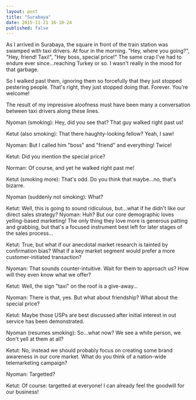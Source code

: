 ```yaml
---
layout: post
title: "Surabaya"
date: 2015-11-21 16-10-24
published: false
---
```



As I arrived in Surabaya, the square in front of the train station was swamped with taxi drivers. At four in the morning. "Hey, where you going?", "Hey, friend! Taxi!", "Hey boss, special price!" The same crap I've had to endure ever since...reaching Turkey or so. I wasn't really in the mood for that garbage.

So I walked past them, ignoring them so forcefully that they just stopped pestering people. That's right, they just stopped doing that. Forever. You're welcome!

The result of my impressive aloofness must have been many a conversation between taxi drivers along these lines.

Nyoman (smoking): Hey, did you see that? That guy walked right past us!

Ketut (also smoking): That there haughty-looking fellow? Yeah, I saw!

Nyoman: But I called him "boss" and "friend" and everything! Twice!

Ketut: Did you mention the special price?

Norman: Of course, and yet he walked right past me!

Ketut (smoking more): That's odd. Do you think that maybe...no, that's bizarre.

Nyoman (suddenly not smoking): What?

Ketut: Well, this is going to sound ridiculous, but...what if he didn't like our direct sales strategy?
Nyoman: Huh? But our core demographic loves yelling-based marketing! The only thing they love more is generous patting and grabbing, but that's a focused instrument best left for later stages of the sales process...

Ketut: True, but what if our anecdotal market research is tainted by confirmation bias? What if a key market segment would prefer a more customer-initiated transaction?

Nyoman: That sounds counter-intuitive. Wait for them to approach us? How will they even know what we offer?

Ketut: Well, the sign "taxi" on the roof is a give-away...

Nyoman: There is that, yes. But what about friendship? What about the special price?

Ketut: Maybe those USPs are best discussed after initial interest in out service has been demonstrated.

Nyoman (resumes smoking): So...what now? We see a white person, we don't yell at them at all?

Ketut: No, instead we should probably focus on creating some brand awareness in our core market. What do you think of a nation-wide telemarketing campaign?

Nyoman: Targetted?

Ketut: Of course: targetted at everyone! I can already feel the goodwill for our business!